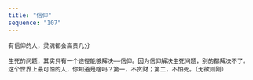 ```yaml
---
title: "信仰"
sequence: "107"
---
```


```text
有信仰的人，灵魂都会高贵几分
```

```text
生死的问题，其实只有一个途径能够解决——信仰。因为信仰解决生死问题，别的都解决不了。
这个世界上最可怕的人，你知道是啥吗？第一，不贪财；第二，不怕死。（无欲则刚）
```
